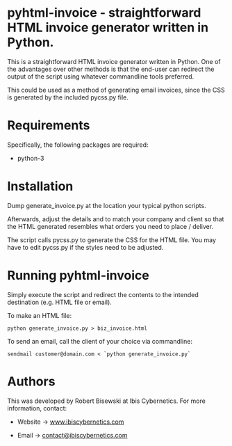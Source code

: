 # pyhtml-invoice - straightforward HTML invoice generator written in Python.

This is a straightforward HTML invoice generator written in Python. One of
the advantages over other methods is that the end-user can redirect the
output of the script using whatever commandline tools preferred.

This could be used as a method of generating email invoices, since the CSS
is generated by the included pycss.py file.


# Requirements

Specifically, the following packages are required:

* python-3 


# Installation

Dump generate_invoice.py at the location your typical python scripts.

Afterwards, adjust the details and to match your company and client so that
the HTML generated resembles what orders you need to place / deliver.

The script calls pycss.py to generate the CSS for the HTML file. You may
have to edit pycss.py if the styles need to be adjusted.


# Running pyhtml-invoice

Simply execute the script and redirect the contents to the intended
destination (e.g. HTML file or email).

To make an HTML file:

    python generate_invoice.py > biz_invoice.html

To send an email, call the client of your choice via commandline:

    sendmail customer@domain.com < `python generate_invoice.py`


# Authors

This was developed by Robert Bisewski at Ibis Cybernetics. For more
information, contact:

* Website -> www.ibiscybernetics.com

* Email -> contact@ibiscybernetics.com
